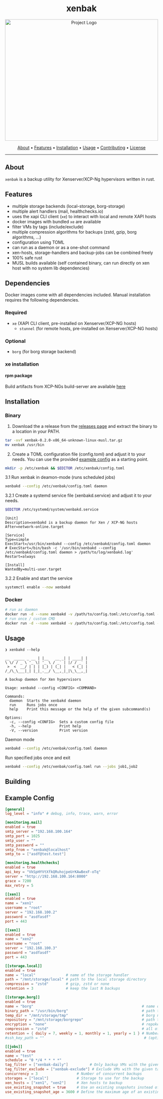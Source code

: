 <h1 align="center">xenbak</h1>

<p align="center">
  <img 
    src="banner.jpg" 
    alt="Project Logo" 
    width="100%" 
    height=400" />
</p>

<p align="center">
  <a href="#about">About</a> •
  <a href="#features">Features</a> •
  <a href="#installation">Installation</a> •
  <a href="#usage">Usage</a> •
  <a href="#contributing">Contributing</a> •
  <a href="#license">License</a>
</p>

---

## About

`xenbak` is a backup utility for Xenserver/XCP-Ng hypervisors written in rust.

## Features

- multiple storage backends (local-storage, borg-storage)
- multiple alert handlers (mail, healthchecks.io)
- uses the xapi CLI client (`xe`) to interact with local and remote XAPI hosts
- docker images with bundled `xe` are available
- filter VMs by tags (include/exclude)
- multiple compression algorithms for backups (zstd, gzip, borg algorithms, ...)
- configuration using TOML
- can run as a daemon or as a one-shot command
- xen-hosts, storage-handlers and backup-jobs can be combined freely
- 100% safe rust
- MUSL builds available (self contained binary, can run directly on xen host with no system lib dependencies)

## Dependencies

Docker images come with all dependencies included. Manual installation requires the following dependencies.

### Required

- `xe` (XAPI CLI client, pre-installed on Xenserver/XCP-NG hosts)
  - `stunnel` (for remote hosts, pre-installed on Xenserver/XCP-NG hosts)

### Optional

- `borg` (for borg storage backend)

### xe installation

#### rpm package

Build artifacts from XCP-NGs build-server are available [here](https://koji.xcp-ng.org/rpminfo?rpmID=15542)

## Installation

### Binary

1. Download the a release from the [releases page]() and extract the binary to a location in your PATH.

```bash
tar -xvf xenbak-0.2.0-x86_64-unknown-linux-musl.tar.gz
mv xenbak /usr/bin
```

2. Create a TOML configuration file (config.toml) and adjust it to your needs. You can use the provided [example config](#example-config) as a starting point.

```bash
mkdir -p /etc/xenbak && $EDITOR /etc/xenbak/config.toml
```

3.1 Run xenbak in deamon-mode (runs scheduled jobs)

```bash
xenbakd --config /etc/xenbak/config.toml daemon
```

3.2.1 Create a systemd service file (xenbakd.service) and adjust it to your needs.

```bash
$EDITOR /etc/systemd/system/xenbakd.service
```

```systemd
[Unit]
Description=xenbakd is a backup daemon for Xen / XCP-NG hosts
After=network-online.target

[Service]
Type=simple
ExecStart=/usr/bin/xenbakd --config /etc/xenbakd/config.toml daemon
# ExecStart=/bin/bash -c '/usr/bin/xenbakd --config /etc/xenbakd/config.toml daemon > /path/to/log/xenbakd.log'
Restart=always

[Install]
WantedBy=multi-user.target
```

3.2.2 Enable and start the service

```bash
systemctl enable --now xenbakd
```

### Docker

```bash
# run as daemon
docker run -d --name xenbakd -v /path/to/config.toml:/etc/config.toml -v path/to/storage:/mnt/storage ghcr.io/xenbak/xenbakd:0.2.0
# run once / custom CMD
docker run -d --name xenbakd -v /path/to/config.toml:/etc/config.toml -v path/to/storage:/mnt/storage ghcr.io/xenbak/xenbakd:0.2.0 xenbakd --config /etc/config.toml run --j job1,job2
```

## Usage

```text
❯ xenbakd --help

__  _____ _ __ | |__   __ _| | ____| |
\ \/ / _ \ '_ \| '_ \ / _` | |/ / _` |
 >  <  __/ | | | |_) | (_| |   < (_| |
/_/\_\___|_| |_|_.__/ \__,_|_|\_\__,_|

A backup daemon for Xen hypervisors

Usage: xenbakd --config <CONFIG> <COMMAND>

Commands:
  daemon  Starts the xenbakd daemon
  run     Runs jobs once
  help    Print this message or the help of the given subcommand(s)

Options:
  -c, --config <CONFIG>  Sets a custom config file
  -h, --help             Print help
  -V, --version          Print version

```

Daemon mode

```bash
xenbakd --config /etc/xenbak/config.toml daemon
```

Run specified jobs once and exit

```bash
xenbakd --config /etc/xenbak/config.toml run --jobs job1,job2
```

## Building

## Example Config

```toml
[general]
log_level = "info" # debug, info, trace, warn, error

[monitoring.mail]
enabled = true
smtp_server = "192.168.100.164"
smtp_port = 1025
smtp_user = ""
smtp_password = ""
smtp_from = "xenbak@localhost"
smtp_to = ["asdf@test.test"]

[monitoring.healthchecks]
enabled = true
api_key = "VkSpHYVtXfkQRuhojpeUrKAwBexF-oTq"
server = "http://192.168.100.164:8000"
grace = 7200
max_retry = 5

[[xen]]
enabled = true
name = "xen1"
username = "root"
server = "192.168.100.2"
password = "asdfasdf"
port = 443

[[xen]]
enabled = true
name = "xen2"
username = "root"
server = "192.168.100.3"
password = "asdfasdf"
port = 443

[[storage.local]]
enabled = true
name = "local"              # name of the storage handler
path = "/mnt/storage/local" # path to the local storage directory
compression = "zstd"        # gzip, zstd or none
retention = 3               # keep the last N backups

[[storage.borg]]
enabled = true
name = "borg"                                                  # name of the storage handler
binary_path = "/usr/bin/borg"                                  # path to the borg binary
temp_dir = "/mnt/storage/tmp"                                  # borg needs a temporary directory to store the backup before it is uploaded to the repository
repository = "/mnt/storage/borgrepo"                           # path to the borg repository (can be local or remote)
encryption = "none"                                            # repokey-blake2, repokey, keyfile-blake2, keyfile, none
compression = "zstd"                                           # all of the borg compression algorithms
retention = { daily = 7, weekly = 1, monthly = 1, yearly = 1 } # Number of backups to keep
#ssh_key_path = ""                                              # (optional) path to the ssh key for remote borg repository, ignored on local

[[jobs]]
enabled = true
name = "test"
schedule = "0 */4 * * * *"
tag_filter = ["xenbak-daily"]          # Only backup VMs with the given tags
tag_filter_exclude = ["xenbak-exclude"] # Exclude VMs with the given tags
concurrency = 3                  # Number of concurrent backups
storages = ["local"]             # Storage to use for the backup
xen_hosts = ["xen1", "xen2"]     # Xen hosts to backup
use_existing_snapshot = true     # Use an existing snapshots instead of creating a new one, if available (default: false)
use_existing_snapshot_age = 3600 # Define the maximum age of an existing snapshot in seconds (default: 3600)
```
